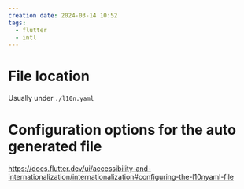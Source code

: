 ```yaml
---
creation date: 2024-03-14 10:52
tags:
  - flutter
  - intl
---
```

# File location
Usually under `./l10n.yaml`
# Configuration options for the auto generated file

https://docs.flutter.dev/ui/accessibility-and-internationalization/internationalization#configuring-the-l10nyaml-file
